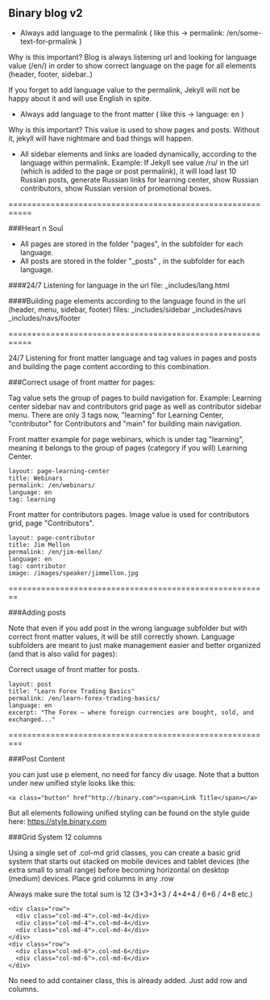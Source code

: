 ## Binary blog v2

- Always add language to the permalink ( like this -> permalink: /en/some-text-for-prmalink }



Why is this important?
Blog is always listening url and looking for language value (/en/) in order to show correct language on the page for all elements (header, footer, sidebar..) 

If you forget to add language value to the permalink, Jekyll will not be happy about it and will use English in spite.
- Always add language to the front matter ( like this -> language: en )



Why is this important?
This value is used to show pages and posts. Without it, jekyll will have nightmare and bad things will happen.



- All sidebar elements and links are loaded dynamically, according to the language within permalink. 
Example: If Jekyll see value /ru/ in the url (which is added to the page or post permalink), it will load last 10 Russian posts, generate Russian links for learning center, show Russian contributors, show Russian version of promotional boxes. 

===========================================================

###Heart n Soul

- All pages are stored in the folder "pages", in the subfolder for each language.
- All posts are stored in the folder "_posts" , in the subfolder for each language.

####24/7 Listening for language in the url
file: _includes/lang.html

####Building page elements according to the language found in the url (header, menu, sidebar, footer)
files: 
_includes/sidebar
_includes/navs
_includes/navs/footer


===========================================================

24/7 Listening for front matter language and tag values in pages and posts and building the page content according to this combination.

###Correct usage of front matter for pages:

Tag value sets the group of pages to build navigation for. Example: Learning center sidebar nav and contributors grid page as well as contributor sidebar menu. 
There are only 3 tags now, "learning" for Learning Center, "contributor" for Contributors and "main" for building main navigation.

Front matter example for page webinars, which is under tag "learning", meaning it belongs to the group of pages (category if you will) Learning Center.
```
layout: page-learning-center
title: Webinars
permalink: /en/webinars/
language: en
tag: learning
```

Front matter for contributors pages. 
Image value is used for contributors grid, page "Contributors".

```
layout: page-contributor
title: Jim Mellon
permalink: /en/jim-mellon/
language: en
tag: contributor
image: /images/speaker/jimmellon.jpg
```

========================================================

###Adding posts
 
Note that even if you add post in the wrong language subfolder but with correct front matter values, it will be still correctly shown. Language subfolders are meant to just make management easier and better organized (and that is also valid for pages):

Correct usage of front matter for posts.

```
layout: post
title: "Learn Forex Trading Basics"
permalink: /en/learn-forex-trading-basics/
language: en
excerpt: "The Forex — where foreign currencies are bought, sold, and exchanged..."
```


=========================================================

###Post Content

you can just use p element, no need for fancy div usage.
Note that a button under new unified style looks like this:
```
<a class="button" href"http://binary.com"><span>Link Title</span></a>
```
But all elements following unified styling can be found on the style guide here: https://style.binary.com

###Grid System
12 columns


Using a single set of .col-md grid classes, you can create a basic grid system that starts out stacked on mobile devices and tablet devices (the extra small to small range) before becoming horizontal on desktop (medium) devices. Place grid columns in any .row


Always make sure the total sum is 12 (3+3+3+3 / 4+4+4 / 6+6 / 4+8 etc.)

```
<div class="row">
  <div class="col-md-4">.col-md-4</div>
  <div class="col-md-4">.col-md-4</div>
  <div class="col-md-4">.col-md-4</div>
</div>
<div class="row">
  <div class="col-md-6">.col-md-6</div>
  <div class="col-md-6">.col-md-6</div>
</div>
```

No need to add container class, this is already added. Just add row and columns.
